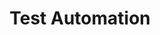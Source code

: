 ---
title: Test Automation
linkTitle: Test Automation
description: "개발자가 작성한 다수의 단위테스트 클래스를 자동으로 테스트하고 그 결과 리포트를 생성하는 기능에 대해 설명한다."
url: /egovframe-development/test-tool/test-automation
menu:
  depth:
    weight: 2
    parent: "test-tool"
    identifier: "test-automation"
---
